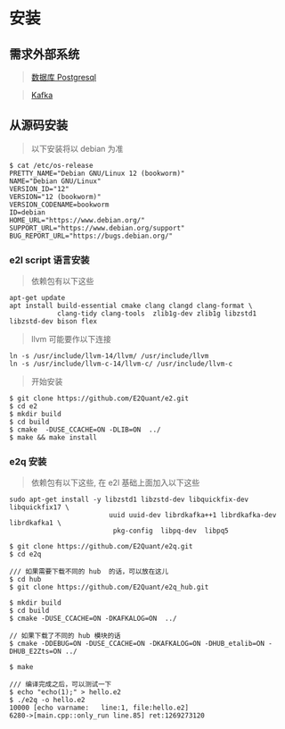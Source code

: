 # 安装

## 需求外部系统

> [数据库 Postgresql](https://www.postgresql.org/docs/current/index.html)

> [Kafka](https://kafka.apache.org/quickstart)

## 从源码安装
> 以下安装将以 debian 为准
```
$ cat /etc/os-release 
PRETTY_NAME="Debian GNU/Linux 12 (bookworm)"
NAME="Debian GNU/Linux"
VERSION_ID="12"
VERSION="12 (bookworm)"
VERSION_CODENAME=bookworm
ID=debian
HOME_URL="https://www.debian.org/"
SUPPORT_URL="https://www.debian.org/support"
BUG_REPORT_URL="https://bugs.debian.org/"

```

### e2l script 语言安装
> 依赖包有以下这些

```
apt-get update
apt install build-essential cmake clang clangd clang-format \
            clang-tidy clang-tools  zlib1g-dev zlib1g libzstd1 libzstd-dev bison flex
```

> llvm 可能要作以下连接

``` 
ln -s /usr/include/llvm-14/llvm/ /usr/include/llvm 
ln -s /usr/include/llvm-c-14/llvm-c/ /usr/include/llvm-c
```

> 开始安装
```
$ git clone https://github.com/E2Quant/e2.git
$ cd e2
$ mkdir build
$ cd build
$ cmake  -DUSE_CCACHE=ON -DLIB=ON  ../
$ make && make install
```
 
### e2q 安装
> 依赖包有以下这些, 在 e2l 基础上面加入以下这些

```
sudo apt-get install -y libzstd1 libzstd-dev libquickfix-dev libquickfix17 \
                         uuid uuid-dev librdkafka++1 librdkafka-dev librdkafka1 \
                          pkg-config  libpq-dev  libpq5
```

```
$ git clone https://github.com/E2Quant/e2q.git
$ cd e2q

/// 如果需要下载不同的 hub  的话，可以放在这儿
$ cd hub
$ git clone https://github.com/E2Quant/e2q_hub.git

$ mkdir build
$ cd build
$ cmake -DUSE_CCACHE=ON -DKAFKALOG=ON  ../

// 如果下载了不同的 hub 模块的话
$ cmake -DDEBUG=ON -DUSE_CCACHE=ON -DKAFKALOG=ON -DHUB_etalib=ON -DHUB_E2Zts=ON ../

$ make 

/// 编译完成之后，可以测试一下
$ echo "echo(1);" > hello.e2
$ ./e2q -o hello.e2 
10000 [echo varname:   line:1, file:hello.e2]
6280->[main.cpp::only_run line.85] ret:1269273120

```